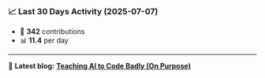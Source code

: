 <!--START_STATS-->
### 📈 Last 30 Days Activity (2025-07-07)  
- 🧮 **342** contributions  
- 📊 **11.4** per day
---
📝 **Latest blog:** [**Teaching AI to Code Badly (On Purpose)**](https://andriak.com/blog/badly-trained-ai)
<!--END_STATS-->
